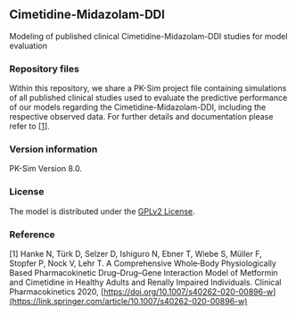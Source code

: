 ## Cimetidine-Midazolam-DDI
Modeling of published clinical Cimetidine-Midazolam-DDI studies for model evaluation

### Repository files
Within this repository, we share a PK-Sim project file containing simulations of all published clinical studies used to evaluate the predictive performance of our models regarding the Cimetidine-Midazolam-DDI, including the respective observed data. For further details and documentation please refer to [[1](#reference)].

### Version information
PK-Sim Version 8.0.

### License
The model is distributed under the [GPLv2 License](https://github.com/Open-Systems-Pharmacology/Suite/blob/develop/LICENSE). 

### Reference
[1] Hanke N, Türk D, Selzer D, Ishiguro N, Ebner T, Wiebe S, Müller F, Stopfer P, Nock V, Lehr T. 
A Comprehensive Whole‑Body Physiologically Based Pharmacokinetic Drug–Drug–Gene Interaction Model of Metformin and Cimetidine in Healthy Adults and Renally Impaired Individuals. Clinical Pharmacokinetics 2020, [https://doi.org/10.1007/s40262-020-00896-w](https://link.springer.com/article/10.1007/s40262-020-00896-w)
